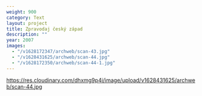 ```yaml
---
weight: 900
category: Text
layout: project
title: Zpravodaj český západ
description: ""
year: 2007
images:
  - "/v1628172347/archweb/scan-43.jpg"
  - "/v1628431625/archweb/scan-44.jpg"
  - "/v1628172350/archweb/scan-44-1.jpg"
---
```


https://res.cloudinary.com/dhxmg9p4i/image/upload/v1628431625/archweb/scan-44.jpg
